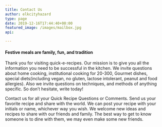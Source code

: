```yaml
---
title: Contact Us
author: elkcityhazard
type: page
date: 2019-12-16T17:44:40+00:00
featured_image: /images/mailbox.jpg
api: 

---
```

#### Festive meals are family, fun, and tradition

Thank you for visiting quick-e-recipes. Our mission is to give you all the information you need to be successful in the kitchen. We invite questions about home cooking, institutional cooking for 20-300, Gourmet dishes, special diets(including vegan, no gluten, lactose intolerant, peanut and food allergies). Also we invite questions on techniques, and methods of anything specific. So don&#8217;t hesitate, write today!


Contact us for all your Quick Recipe Questions or Comments. Send us your favorite recipe and share with the world. We can post your recipe with your initials or name, whichever way you wish. We welcome new ideas and recipes to share with our friends and family. The best way to get to know someone is to dine with them, we may even make some new friends.